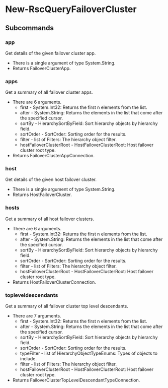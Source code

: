 # New-RscQueryFailoverCluster
## Subcommands
### app
Get details of the given failover cluster app.

- There is a single argument of type System.String.
- Returns FailoverClusterApp.
### apps
Get a summary of all failover cluster apps.

- There are 6 arguments.
    - first - System.Int32: Returns the first n elements from the list.
    - after - System.String: Returns the elements in the list that come after the specified cursor.
    - sortBy - HierarchySortByField: Sort hierarchy objects by hierarchy field.
    - sortOrder - SortOrder: Sorting order for the results.
    - filter - list of Filters: The hierarchy object filter.
    - hostFailoverClusterRoot - HostFailoverClusterRoot: Host failover cluster root type.
- Returns FailoverClusterAppConnection.
### host
Get details of the given host failover cluster.

- There is a single argument of type System.String.
- Returns HostFailoverCluster.
### hosts
Get a summary of all host failover clusters.

- There are 6 arguments.
    - first - System.Int32: Returns the first n elements from the list.
    - after - System.String: Returns the elements in the list that come after the specified cursor.
    - sortBy - HierarchySortByField: Sort hierarchy objects by hierarchy field.
    - sortOrder - SortOrder: Sorting order for the results.
    - filter - list of Filters: The hierarchy object filter.
    - hostFailoverClusterRoot - HostFailoverClusterRoot: Host failover cluster root type.
- Returns HostFailoverClusterConnection.
### topleveldescendants
Get a summary of all failover cluster top level descendants.

- There are 7 arguments.
    - first - System.Int32: Returns the first n elements from the list.
    - after - System.String: Returns the elements in the list that come after the specified cursor.
    - sortBy - HierarchySortByField: Sort hierarchy objects by hierarchy field.
    - sortOrder - SortOrder: Sorting order for the results.
    - typeFilter - list of HierarchyObjectTypeEnums: Types of objects to include.
    - filter - list of Filters: The hierarchy object filter.
    - hostFailoverClusterRoot - HostFailoverClusterRoot: Host failover cluster root type.
- Returns FailoverClusterTopLevelDescendantTypeConnection.
